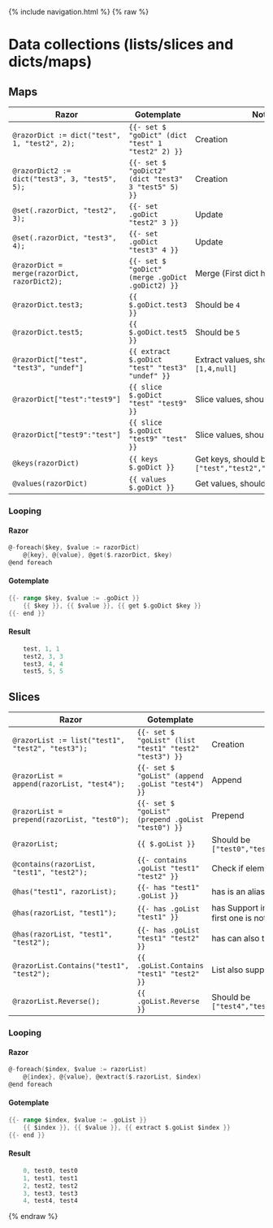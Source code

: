 {% include navigation.html %}
{% raw %}

# Data collections (lists/slices and dicts/maps)

## Maps

| Razor                                           | Gotemplate                                          | Note
| ---                                             | ---                                                 | ---
| `@razorDict := dict("test", 1, "test2", 2);`    | `{{- set $ "goDict" (dict "test" 1 "test2" 2) }}`   | Creation
| `@razorDict2 := dict("test3", 3, "test5", 5);`  | `{{- set $ "goDict2" (dict "test3" 3 "test5" 5) }}` | Creation
| `@set(.razorDict, "test2", 3);`                 | `{{- set .goDict "test2" 3 }}`                      | Update
| `@set(.razorDict, "test3", 4);`                 | `{{- set .goDict "test3" 4 }}`                      | Update 
| `@razorDict = merge(razorDict, razorDict2);`    | `{{- set $ "goDict" (merge .goDict .goDict2) }}`    | Merge (First dict has priority)
| `@razorDict.test3;`                             | `{{ $.goDict.test3 }}`                              | Should be `4`
| `@razorDict.test5;`                             | `{{ $.goDict.test5 }}`                              | Should be `5`
| `@razorDict["test", "test3", "undef"]`          | `{{ extract $.goDict "test" "test3" "undef" }}`     | Extract values, should be `[1,4,null]`
| `@razorDict["test":"test9"]`                    | `{{ slice $.goDict "test" "test9" }}`               | Slice values, should be `[1,3,4,5]`
| `@razorDict["test9":"test"]`                    | `{{ slice $.goDict "test9" "test" }}`               | Slice values, should be `[5,4,3,1]`
| `@keys(razorDict)`                              | `{{ keys $.goDict }}`                               | Get keys, should be `["test","test2","test3","test5"]`
| `@values(razorDict)`                            | `{{ values $.goDict }}`                             | Get values, should be `[1,3,4,5]`

### Looping

#### Razor

```go
@-foreach($key, $value := razorDict)
    @{key}, @{value}, @get($.razorDict, $key)
@end foreach
```

#### Gotemplate

```go
{{- range $key, $value := .goDict }}
    {{ $key }}, {{ $value }}, {{ get $.goDict $key }}
{{- end }}
```

#### Result

```go
    test, 1, 1
    test2, 3, 3
    test3, 4, 4
    test5, 5, 5
```

## Slices

| Razor                                            | Gotemplate                                             | Note
| ---                                              | ---                                                    | ---
| `@razorList := list("test1", "test2", "test3");` | `{{- set $ "goList" (list "test1" "test2" "test3") }}` | Creation
| `@razorList = append(razorList, "test4");`       | `{{- set $ "goList" (append .goList "test4") }}`       | Append
| `@razorList = prepend(razorList, "test0");`      | `{{- set $ "goList" (prepend .goList "test0") }}`      | Prepend
| `@razorList;`                                    | `{{ $.goList }}`                                       | Should be `["test0","test1","test2","test3","test4"]`
| `@contains(razorList, "test1", "test2");`        | `{{- contains .goList "test1" "test2" }}`              | Check if element is in list
| `@has("test1", razorList);`                      | `{{- has "test1" .goList }}`                           | has is an alias to contains
| `@has(razorList, "test1");`                      | `{{- has .goList "test1" }}`                           | has Support inversion of argument if the first one is not a list
| `@has(razorList, "test1", "test2");`             | `{{- has .goList "test1" "test2" }}`                   | has can also test for many elements
| `@razorList.Contains("test1", "test2");`         | `{{ .goList.Contains "test1" "test2" }}`               | List also support using methods
| `@razorList.Reverse();`                          | `{{ .goList.Reverse }}`                                | Should be `["test4","test3","test2","test1","test0"]`

### Looping

#### Razor

```go
@-foreach($index, $value := razorList)
    @{index}, @{value}, @extract($.razorList, $index)
@end foreach
```

#### Gotemplate

```go
{{- range $index, $value := .goList }}
    {{ $index }}, {{ $value }}, {{ extract $.goList $index }}
{{- end }}
```

#### Result

```go
    0, test0, test0
    1, test1, test1
    2, test2, test2
    3, test3, test3
    4, test4, test4
```

{% endraw %}